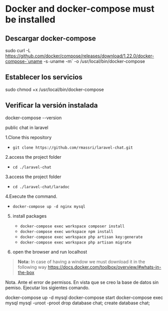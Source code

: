 # **Docker and docker-compose must be installed** #

## Descargar docker-compose
sudo curl -L https://github.com/docker/compose/releases/download/1.22.0/docker-compose-`uname -s`-`uname -m` -o /usr/local/bin/docker-compose

## Establecer los servicios
sudo chmod +x /usr/local/bin/docker-compose

## Verificar la versión instalada
docker-compose --version

public chat in laravel

1.Clone this repository
   *   `git clone https://github.com/rmassri/laravel-chat.git`
   
2.access the project folder
   *    `cd ./laravel-chat`
   
3.access the project folder
   *   `cd ./laravel-chat/laradoc`
   
4.Execute the command.
   *   `docker-compose up -d nginx mysql`
  
5. install packages
   *   `docker-compose exec workspace composer install`
   *   `docker-compose exec workspace npm install`
   *   `docker-compose exec workspace php artisan key:generate`
   *   `docker-compose exec workspace php artisan migrate`
   
6. open the browser and run 
	localhost
>   **Nota:** In case of having a window we must download it in the following way
>   https://docs.docker.com/toolbox/overview/#whats-in-the-box


Nota. Ante el error de permisos. En vista que se creo la base de datos sin pemiso. Ejecutar los sigientes comando.

docker-compose up -d mysql
docker-compose start
docker-compose exec mysql mysql -uroot -proot
drop database chat;
create database chat;
	
	
